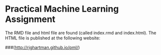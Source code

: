 # Practical Machine Learning Assignment

The RMD file and html file are found (called index.rmd and index.html).
The HTML file is published at the following website: 

###(http://rjghartman.github.io/pml/)
